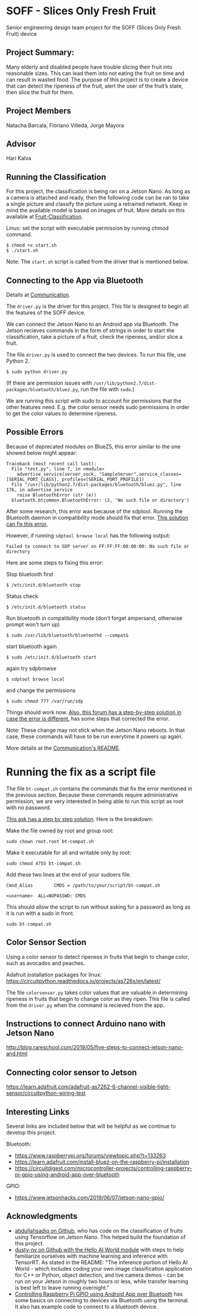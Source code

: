 # SOFF - Slices Only Fresh Fruit
Senior engineering design team project for the SOFF (Slices Only Fresh Fruit) device

## Project Summary:
Many elderly and disabled people have trouble slicing their fruit into reasonable sizes. This can lead them into not eating the fruit on time and can result in wasted food. The purpose of this project is to create a device that can detect the ripeness of the fruit, alert the user of the fruit’s state, then slice the fruit for them.

## Project Members
Natacha Barcala,
Floriano Villeda,
Jorge Mayora

## Advisor 
Hari Kalva

## Running the Classification
For this project, the classification is being ran on a Jetson Nano. As long as a camera is attached and ready, then the following code can be ran to take a single picture and classify the picture using a retrained network. Keep in mind the available model is based on images of fruit. More details on this available at [Fruit-Classification](Fruit-Classification/README.md).

Linux: set the script with executable permission by running chmod command. 
```
$ chmod +x start.sh
$ ./start.sh
```

Note: The ```start.sh``` script is called from the driver that is mentioned below.

## Connecting to the App via Bluetooth
Details at [Communication](Communication/README.md).

The ```driver.py``` is the driver for this project. This file is designed to begin all the features of the SOFF device.

We can connect the Jetson Nano to an Android app via Bluetooth. The Jetson recieves commands in the form of strings in order to start the classification, take a picture of a fruit, check the ripeness, and/or slice a fruit.

The file ```driver.py``` is used to connect the two devices. To run this file, use Python 2.
```
$ sudo python driver.py
```
(If there are permission issues with ```/usr/lib/python2.7/dist-packages/bluetooth/bluez.py```, run the file with ```sudo```.)

We are running this script with sudo to account for permissions that the other features need. E.g. the color sensor needs sudo permissions in order to get the color values to determine ripeness.

## Possible Errors
Because of deprecated modules on BlueZ5, this error similar to the one showed below might appear:
```
Traceback (most recent call last):
  File "test.py", line 7, in <module>
    advertise_service(server_sock, "SampleServer",service_classes=[SERIAL_PORT_CLASS], profiles=[SERIAL_PORT_PROFILE])
  File "/usr/lib/python2.7/dist-packages/bluetooth/bluez.py", line 176, in advertise_service 
    raise BluetoothError (str (e)) 
  bluetooth.btcommon.BluetoothError: (2, 'No such file or directory')
```
After some research, this error was because of the sdptool. Running the Bluetooth daemon in compatibility mode should fix that error. [This solution can fix this error.](https://raspberrypi.stackexchange.com/questions/41776/failed-to-connect-to-sdp-server-on-ffffff000000-no-such-file-or-directory/42262) 

However, if running ```sdptool browse local``` has the following output:
```
Failed to connect to SDP server on FF:FF:FF:00:00:00: No such file or directory
```
Here are some steps to fixing this error:

Stop bluetooth first
```
$ /etc/init.d/bluetooth stop
```
Status check
```
$ /etc/init.d/bluetooth status
```
Run bluetooth in compatibility mode (don't forget ampersand, otherwise prompt won't turn up)
```
$ sudo /usr/lib/bluetooth/bluetoothd --compat&
```
start bluetooth again
```
$ sudo /etc/init.d/bluetooth start
```
again try sdpbrowse
```
$ sdptool browse local
```
and change the permissions 
```
$ sudo chmod 777 /var/run/sdp
```

Things should work now. [Also, this forum has a step-by-step solution in case the error is different.](https://bbs.archlinux.org/viewtopic.php?id=204079) has some steps that corrected the error. 

Note: These change may not stick when the Jetson Nano reboots. In that case, these commands will have to be run everytime it powers up again.

More details at the [Communication's README](Communication/README.md).

# Running the fix as a script file
The file ```bt-compat.sh``` contains the commands that fix the error mentioned in the previous section. Because these commands require administrative permission, we are very interested in being able to run this script as root with no password.

[This ask has a step by step solution](https://askubuntu.com/questions/167847/how-to-run-bash-script-as-root-with-no-password). Here is the breakdown:

Make the file owned by root and group root:
```
sudo chown root.root bt-compat.sh
```
Make it executable for all and writable only by root:
```
sudo chmod 4755 bt-compat.sh
```
Add these two lines at the end of your sudoers file.
```
Cmnd_Alias        CMDS = /path/to/your/script/bt-compat.sh

<username>  ALL=NOPASSWD: CMDS
```
This should allow the script to run without asking for a password as long as it is run with a sudo in front.
```
sudo bt-compat.sh
```

## Color Sensor Section
Using a color sensor to detect ripeness in fruits that begin to change color, such as avocados and peaches.

Adafruit installation packages for linux:
https://circuitpython.readthedocs.io/projects/as726x/en/latest/

The file ```colorsensor.py``` takes color values that are valuable in determining ripeness in fruits that begin to change color as they ripen. This file is called from the ```driver.py``` when the command is recieved from the app.

## Instructions to connect Arduino nano with Jetson Nano
http://blog.rareschool.com/2019/05/five-steps-to-connect-jetson-nano-and.html
## Connecting color sensor to Jetson
https://learn.adafruit.com/adafruit-as7262-6-channel-visible-light-sensor/circuitpython-wiring-test

## Interesting Links
Several links are included below that will be helpful as we continue to develop this project.

Bluetooth:
* https://www.raspberrypi.org/forums/viewtopic.php?t=133263
* https://learn.adafruit.com/install-bluez-on-the-raspberry-pi/installation
* https://circuitdigest.com/microcontroller-projects/controlling-raspberry-pi-gpio-using-android-app-over-bluetooth

GPIO:
* https://www.jetsonhacks.com/2019/06/07/jetson-nano-gpio/

## Acknowledgments
* [abdullahsadiq on Github](https://github.com/abdullahsadiq/jetson-fruits-classification), who has code on the classification of fruits using Tensorflow on Jetson Nano. This helped build the foundation of this project.
* [dusty-nv on Github with the Hello AI World module](https://github.com/dusty-nv/jetson-inference) with steps to help familiarize ourselves with machine learning and inference with TensorRT. As stated in the README: "The inference portion of Hello AI World - which includes coding your own image classification application for C++ or Python, object detection, and live camera demos - can be run on your Jetson in roughly two hours or less, while transfer learning is best left to leave running overnight."
* [Controlling Raspberry Pi GPIO using Android App over Bluetooth](https://circuitdigest.com/microcontroller-projects/controlling-raspberry-pi-gpio-using-android-app-over-bluetooth) has some basics on connecting to devices via Bluetooth using the terminal. It also has example code to connect to a bluetooth device.
